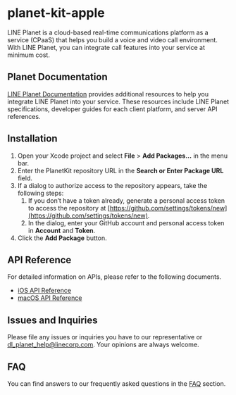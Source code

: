 # planet-kit-apple
LINE Planet is a cloud-based real-time communications platform as a service (CPaaS) that helps you build a voice and video call environment. With LINE Planet, you can integrate call features into your service at minimum cost.

## Planet Documentation
[LINE Planet Documentation](https://docs.lineplanet.me/) provides additional resources to help you integrate LINE Planet into your service. These resources include LINE Planet specifications, developer guides for each client platform, and server API references.

## Installation
1. Open your Xcode project and select **File** > **Add Packages...** in the menu bar.
2. Enter the PlanetKit repository URL in the **Search or Enter Package URL** field.
3. If a dialog to authorize access to the repository appears, take the following steps:
    1. If you don’t have a token already, generate a personal access token to access the repository at [https://github.com/settings/tokens/new](https://github.com/settings/tokens/new).
    2. In the dialog, enter your GitHub account and personal access token in **Account** and **Token**.
4. Click the **Add Package** button.

## API Reference
For detailed information on APIs, please refer to the following documents.

* [iOS API Reference](https://docs.lineplanet.me/api-reference/client/ios/5.3/index.html)
* [macOS API Reference](https://docs.lineplanet.me/api-reference/client/macos/5.3/index.html)

## Issues and Inquiries
Please file any issues or inquiries you have to our representative or dl_planet_help@linecorp.com.
Your opinions are always welcome.

## FAQ
You can find answers to our frequently asked questions in the [FAQ](https://docs.lineplanet.me/help/faq/) section.
